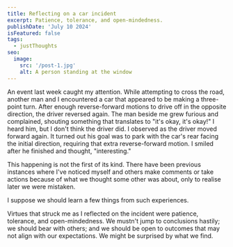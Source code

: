 ```yaml
---
title: Reflecting on a car incident
excerpt: Patience, tolerance, and open-mindedness.
publishDate: 'July 10 2024'
isFeatured: false
tags:
  - justThoughts
seo:
  image:
    src: '/post-1.jpg'
    alt: A person standing at the window
---
```


An event last week caught my attention. While attempting to cross the road, another man and I encountered a car that appeared to be making a three-point turn. After enough reverse-forward motions to drive off in the opposite direction, the driver reversed again. The man beside me grew furious and complained, shouting something that translates to "it's okay, it's okay!" I heard him, but I don't think the driver did. I observed as the driver moved forward again. It turned out his goal was to park with the car's rear facing the initial direction, requiring that extra reverse-forward motion. I smiled after he finished and thought, "interesting."
  
This happening is not the first of its kind. There have been previous instances where I've noticed myself and others make comments or take actions because of what we thought some other was about, only to realise later we were mistaken.
  
I suppose we should learn a few things from such experiences. 
  
Virtues that struck me as I reflected on the incident were patience, tolerance, and open-mindedness. We mustn't jump to conclusions hastily; we should bear with others; and we should be open to outcomes that may not align with our expectations. We might be surprised by what we find.
